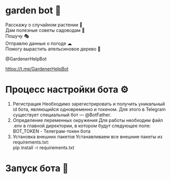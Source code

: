# garden bot 🌴

Расскажу о случайном растении 🌵                
Дам полезные советы садоводам 📝                
Пошучу 🎭                
Отправлю данные о погоде ☁                
Помогу вырастить апельсиновое дерево 🍊                
  
@GardenerHelpBot

https://t.me/GardenerHelpBot
                  
                  

# Процесс настройки бота ⚙
1. Регистрация
  Необходимо зарегистрировать и получить уникальный id бота, являющийся одновременно и токеном. Для этого в Telegram существует специальный бот — @BotFather.
2. Определение переменных окружения
Для работы необходим файл .env в главной директории, в котором будут следующее поле:  
  BOT_TOKEN - Телеграм-токен бота
3. Установка внешних пакетов
Устанавливаем все внешние пакеты из requirements.txt:                                 
  pip install -r requirements.txt
  
# Запуск бота 🤖
